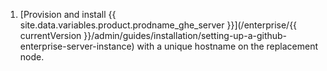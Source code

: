 1. [Provision and install {{ site.data.variables.product.prodname_ghe_server }}](/enterprise/{{ currentVersion }}/admin/guides/installation/setting-up-a-github-enterprise-server-instance) with a unique hostname on the replacement node.
